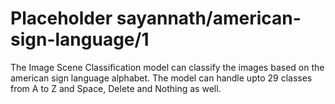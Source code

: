 # Placeholder sayannath/american-sign-language/1
The Image Scene Classification model can classify the images based on the american sign language alphabet. The model can handle upto 29 classes from A to Z and Space, Delete and Nothing as well. 

<!-- dataset: other -->
<!-- task: image-classification -->
<!-- network-architecture: mobilenet-v2 -->
<!-- fine-tunable: false -->
<!-- license: apache-2.0 -->